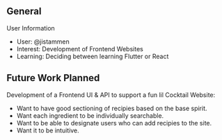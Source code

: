 ## General

User Information
- User: @jistammen
- Interest: Development of Frontend Websites
- Learning: Deciding between learning Flutter or React 

## Future Work Planned

Development of a Frontend UI & API to support a fun lil Cocktail Website:
* Want to have good sectioning of recipies based on the base spirit.
* Want each ingredient to be individually searchable.
* Want to be able to designate users who can add recipies to the site.
* Want it to be intuitive.
